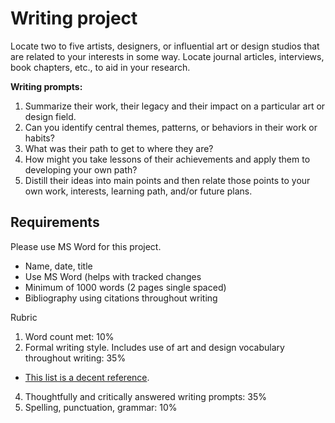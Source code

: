 # Writing project

Locate two to five artists, designers, or influential art or design studios that are related to your interests in some way. Locate journal articles, interviews, book chapters, etc., to aid in your research.

**Writing prompts:**

   1. Summarize their work, their legacy and their impact on a particular art or design field.
   2. Can you identify central themes, patterns, or behaviors in their work or habits?
   3. What was their path to get to where they are?
   4. How might you take lessons of their achievements and apply them to developing your own path?   
   5. Distill their ideas into main points and then relate those points to your own work, interests, learning path, and/or future plans.

## Requirements

Please use MS Word for this project.

* Name, date, title 
* Use MS Word (helps with tracked changes
* Minimum of 1000 words \(2 pages single spaced\) 
* Bibliography using citations throughout writing

Rubric

1. Word count met: 10%
2. Formal writing style. Includes use of art and design vocabulary throughout writing: 35% 
  * [This list is a decent reference](http://learn.leighcotnoir.com/artspeak/art-vocabulary/).
4. Thoughtfully and critically answered writing prompts: 35%
3. Spelling, punctuation, grammar: 10%